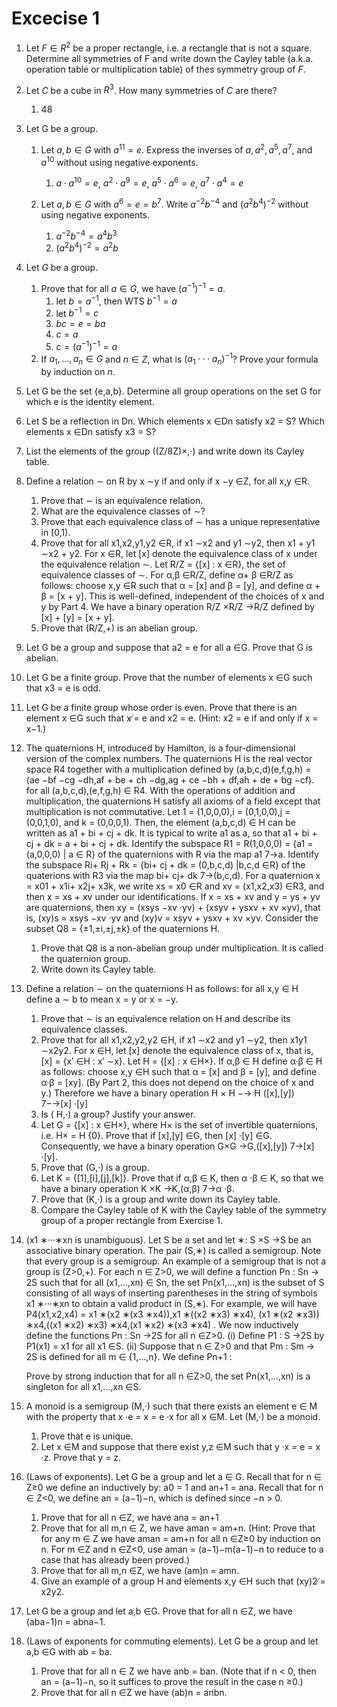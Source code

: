 # Excecise 1

1.    Let $F \in R^2$ be a proper rectangle, i.e. a rectangle that is not a square. Determine all symmetries of F and write down the Cayley table (a.k.a. operation table or multiplication table) of thes symmetry group of $F$.

2.   Let $C$ be a cube in $R^3$. How many symmetries of $C$ are there?

     1.    48

3.   Let G be a group.

     1.   Let $a,b \in G$ with $a^{11} = e$. Express the inverses of $a,a^2,a^5,a^7$, and $a^{10}$ without using negative exponents.
          1.   $a \cdot a^{10} = e$, $a^2\cdot a^9= e$, $a^5\cdot a^6 = e$, $a^7\cdot a^4 = e$

     2.   Let $a,b \in G$ with $a^6 = e = b^7$. Write $a^{−2}b^{−4}$ and $(a^2b^4)^{−2}$ without using negative exponents.
          1.   $a^{-2}b^{-4}= a^4b^3$
          2.   $(a^2b^4)^{−2}=a^2b$

4.  Let $G$ be a group.
    1. Prove that for all $a \in G$, we have $(a^{−1})^{−1} = a$.
        1. let $b = a^{-1}$, then WTS $b^{-1}=a$
        1. let $b^{-1} = c$
        1. $bc = e= ba$
        1. $c =a$
        1. $c = (a^{-1})^{-1} = a$
    2. If $a_1,...,a_n \in G$ and $n \in Z$, what is $(a_1 ···a_n)^{−1}$? Prove your formula by induction on $n$.
    
5. Let G be the set {e,a,b}. Determine all group operations on the set G for which e is the identity element.

6. Let S be a reflection in Dn. Which elements x ∈Dn satisfy x2 = S? Which elements x ∈Dn satisfy x3 = S?

7.   List the elements of the group ((Z/8Z)×,·) and write down its Cayley table.          

8.   Define a relation ∼ on R by x ∼y if and only if x −y ∈Z, for all x,y ∈R.

     1.   Prove that ∼ is an equivalence relation.
     2.   What are the equivalence classes of ∼?
     3.   Prove that each equivalence class of ∼ has a unique representative in [0,1).
     4. Prove that for all x1,x2,y1,y2 ∈R, if x1 ∼x2 and y1 ∼y2, then x1 + y1 ∼x2 + y2.
     For x ∈R, let [x] denote the equivalence class of x under the equivalence relation ∼. Let R/Z = {[x] : x ∈R}, the set of equivalence classes of ∼. For α,β ∈R/Z, define α+ β ∈R/Z as follows: choose x,y ∈R such that α = [x] and β = [y], and define α + β = [x + y]. This is well-defined, independent of the choices of x and y by Part 4. We have a binary operation R/Z ×R/Z →R/Z defined by [x] + [y] = [x + y].
     5. Prove that (R/Z,+) is an abelian group.
9. Let G be a group and suppose that a2 = e for all a ∈G. Prove that G is abelian.
10. Let G be a finite group. Prove that the number of elements x ∈G such that x3 = e is odd.
11. Let G be a finite group whose order is even. Prove that there is an element x ∈G such that x ̸= e and x2 = e. (Hint: x2 = e if and only if x = x−1.)
12. The quaternions H, introduced by Hamilton, is a four-dimensional version of the complex numbers. The quaternions H is the real vector space R4 together with a multiplication defined by (a,b,c,d)(e,f,g,h) = (ae −bf −cg −dh,af + be + ch −dg,ag + ce −bh + df,ah + de + bg −cf). for all (a,b,c,d),(e,f,g,h) ∈ R4. With the operations of addition and multiplication, the quaternions H satisfy all axioms of a field except that multiplication is not commutative. Let 1 = (1,0,0,0),i = (0,1,0,0),j = (0,0,1,0), and k = (0,0,0,1). Then, the element (a,b,c,d) ∈ H can be written as a1 + bi + cj + dk. It is typical to write a1 as a, so that a1 + bi + cj + dk = a + bi + cj + dk. Identify the subspace R1 = R(1,0,0,0) = {a1 = (a,0,0,0) | a ∈ R} of the quaternions with R via the map a1 7→a. Identify the subspace Ri+ Rj + Rk = {bi+ cj + dk = (0,b,c,d) |b,c,d ∈R} of the quaterions with R3 via the map bi+ cj+ dk 7→(b,c,d). For a quaternion x = x01 + x1i+ x2j+ x3k, we write xs = x0 ∈R and xv = (x1,x2,x3) ∈R3, and then x = xs + xv under our identifications. If x = xs + xv and y = ys + yv are quaternions, then
     xy = (xsys −xv ·yv) + (xsyv + ysxv + xv ×yv),
     that is, (xy)s = xsys −xv ·yv and (xy)v = xsyv + ysxv + xv ×yv.
     Consider the subset Q8 = {±1,±i,±j,±k} of the quaternions H.
     1. Prove that Q8 is a non-abelian group under multiplication. It is called the quaternion group.
     2. Write down its Cayley table.
13. Define a relation ∼ on the quaternions H as follows: for all x,y ∈ H define a ∼ b to mean x = y or x = −y.
     1. Prove that ∼ is an equivalence relation on H and describe its equivalence classes.
     2. Prove that for all x1,x2,y2,y2 ∈H, if x1 ∼x2 and y1 ∼y2, then x1y1 ∼x2y2.
     For x ∈H, let [x] denote the equivalence class of x, that is, [x] = {x′ ∈H : x′ ∼x}. Let  ̃H = {[x] : x ∈H×}. If α,β ∈  ̃H define α·β ∈  ̃H as follows: choose x,y ∈H such that α = [x] and β = [y], and define α·β = [xy]. (By Part 2, this does not depend on the choice of x and y.) Therefore we have a binary operation  ̃H ×  ̃H −→  ̃H  ([x],[y]) 7−→[x] ·[y]
     3. Is (  ̃H,·) a group? Justify your answer.
     4. Let G = {[x] : x ∈H×}, where H× is the set of invertible quaternions, i.e. H× = H \{0}. Prove that if [x],[y] ∈G, then [x] ·[y] ∈G. Consequently, we have a binary operation G×G →G,([x],[y]) 7→[x] ·[y].
     5. Prove that (G,·) is a group.
     6. Let K = {[1],[i],[j],[k]}. Prove that if α,β ∈ K, then α ·β ∈ K, so that we have a binary operation K ×K →K,(α,β) 7→α ·β.
     7. Prove that (K,·) is a group and write down its Cayley table.
     8. Compare the Cayley table of K with the Cayley table of the symmetry group of a proper rectangle from Exercise 1.
14. (x1 ∗···∗xn is unambiguous). Let S be a set and let ∗: S ×S →S be an associative binary operation. The pair (S,∗) is called a semigroup. Note that every group is a semigroup. An example of a semigroup that is not a group is (Z>0,+).
     For each n ∈ Z>0, we will define a function Pn : Sn → 2S such that for all (x1,...,xn) ∈ Sn, the set Pn(x1,...,xn) is the subset of S consisting of all ways of inserting parentheses in the string of symbols
     x1 ∗···∗xn to obtain a valid product in (S,∗). For example, we will have
     P4(x1,x2,x4) = x1 ∗(x2 ∗(x3 ∗x4)),x1 ∗((x2 ∗x3) ∗x4), (x1 ∗(x2 ∗x3)) ∗x4,((x1 ∗x2) ∗x3) ∗x4,(x1 ∗x2) ∗(x3 ∗x4) .
     We now inductively define the functions Pn : Sn →2S for all n ∈Z>0.
     (i) Define P1 : S →2S by P1(x1) = x1 for all x1 ∈S.
     (ii) Suppose that n ∈ Z>0 and that Pm : Sm → 2S is defined for all m ∈ {1,...,n}. We define Pn+1 :
    
     Prove by strong induction that for all n ∈Z>0, the set Pn(x1,...,xn) is a singleton for all x1,...,xn ∈S.
15. A monoid is a semigroup (M,·) such that there exists an element e ∈ M with the property that x ·e = x = e ·x for all x ∈M. Let (M,·) be a monoid.
     1. Prove that e is unique.
     2. Let x ∈M and suppose that there exist y,z ∈M such that y ·x = e = x ·z. Prove that y = z.
16. (Laws of exponents). Let G be a group and let a ∈ G. Recall that for n ∈ Z≥0 we define an inductively by: a0 = 1 and an+1 = ana. Recall that for n ∈ Z<0, we define an = (a−1)−n, which is defined since −n > 0.
     1. Prove that for all n ∈Z, we have ana = an+1
     2. Prove that for all m,n ∈ Z, we have aman = am+n. (Hint: Prove that for any m ∈ Z we have aman = am+n for all n ∈Z≥0 by induction on n. For m ∈Z and n ∈Z<0, use aman = (a−1)−m(a−1)−n to reduce to a case that has already been proved.)
     3. Prove that for all m,n ∈Z, we have (am)n = amn.
     4. Give an example of a group H and elements x,y ∈H such that (xy)2 ̸= x2y2.
17. Let G be a group and let a,b ∈G. Prove that for all n ∈Z, we have (aba−1)n = abna−1.
18. (Laws of exponents for commuting elements). Let G be a group and let a,b ∈G with ab = ba.
     1. Prove that for all n ∈ Z we have anb = ban. (Note that if n < 0, then an = (a−1)−n, so it suffices to
     prove the result in the case n ≥0.)
     2. Prove that for all n ∈Z we have (ab)n = anbn.